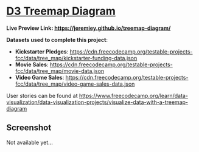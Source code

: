 # [D3 Treemap Diagram](https://www.freecodecamp.org/learn/data-visualization/data-visualization-projects/visualize-data-with-a-treemap-diagram)

**Live Preview Link: <https://jeremiey.github.io/treemap-diagram/>**

**Datasets used to complete this project**:

- **Kickstarter Pledges**: <https://cdn.freecodecamp.org/testable-projects-fcc/data/tree_map/kickstarter-funding-data.json>
- **Movie Sales**: <https://cdn.freecodecamp.org/testable-projects-fcc/data/tree_map/movie-data.json>
- **Video Game Sales**: <https://cdn.freecodecamp.org/testable-projects-fcc/data/tree_map/video-game-sales-data.json>

User stories can be found at <https://www.freecodecamp.org/learn/data-visualization/data-visualization-projects/visualize-data-with-a-treemap-diagram>

## Screenshot

Not available yet...
